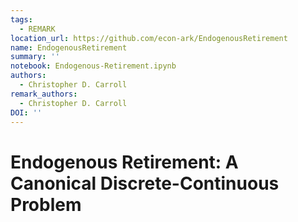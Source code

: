 ```yaml
---
tags:
  - REMARK
location_url: https://github.com/econ-ark/EndogenousRetirement
name: EndogenousRetirement
summary: ''
notebook: Endogenous-Retirement.ipynb
authors:
  - Christopher D. Carroll
remark_authors:
  - Christopher D. Carroll
DOI: ''
---
```


# Endogenous Retirement: A Canonical Discrete-Continuous Problem

